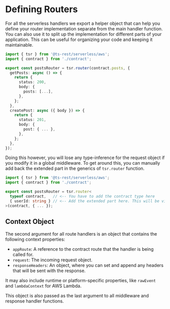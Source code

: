 # Defining Routers

For all the serverless handlers we export a helper object that can help you define your router implementation separate from the main handler function.
You can also use it to split up the implementation for different parts of your application. This can be useful for organizing your code and keeping it maintainable.

```typescript
import { tsr } from '@ts-rest/serverless/aws';
import { contract } from './contract';

export const postsRouter = tsr.router(contract.posts, {
  getPosts: async () => {
    return {
      status: 200,
      body: {
        posts: [...],
      },
    };
  },
  createPost: async ({ body }) => {
    return { 
      status: 201,
      body: {
        post: { ... },
      },
    };
  },
});
```

Doing this however, you will lose any type-inference for the request object if you modify it in a global middleware.
To get around this, you can manually add back the extended part in the generics of `tsr.router` function.

```typescript
import { tsr } from '@ts-rest/serverless/aws';
import { contract } from './contract';

export const postsRouter = tsr.router<
  typeof contract,   // <-- You have to add the contract type here
  { userId: string } // <-- Add the extended part here. This will be visible in request.userId
>(contract, { ... });
```
## Context Object

The second argument for all route handlers is an object that contains the following context properties:

- `appRoute`: A reference to the contract route that the handler is being called for.
- `request`: The incoming request object.
- `responseHeaders`: An object, where you can set and append any headers that will be sent with the response.

It may also include runtime or platform-specific properties, like `rawEvent` and `lambdaContext` for AWS Lambda.

This object is also passed as the last argument to all middleware and response handler functions.
